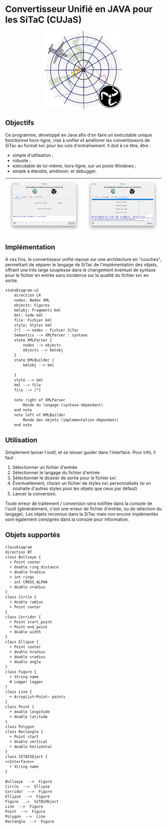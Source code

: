 # Convertisseur Unifié en JAVA pour les SiTaC (CUJaS)

<p align="center">
<img style="horiz-align: center" alt="icon.png" height="250" src="src/main/resources/cujas_icon.png"/>
</p>

## Objectifs
Ce programme, développé en Java afin d'en faire un exécutable unique fonctionnel hors-ligne, vise à unifier et améliorer les convertisseurs de SiTac au format `kml` pour les vols d'entraînement.
Il doit à ce titre, être :
- simple d'utilisation ;
- robuste ;
- exécutable de lui-même, hors-ligne, sur un poste Windows ;
- simple à étendre, améliorer, et debugger.

| ![screen1.png](src/main/resources/screenshots/screen1.png) | ![screen2.png](src/main/resources/screenshots/screen2.png) |
|------------------------------------------------------------|------------------------------------------------------------|



## Implémentation
À ces fins, le convertisseur unifié repose sur une architecture en "couches", permettant de séparer le langage de SiTac de l'implémentation des objets, offrant une très large souplesse dans le changement éventuel de syntaxe pour le fichier en entrée sans incidence sur la qualité du fichier `kml` en sortie.

```mermaid
stateDiagram-v2
    direction LR
    nodes: Nodes XML
    objects: Figures
    kmlobj: Fragments kml
    kml: Code kml
    file: Fichier kml
    style: Styles kml
    [*] --> nodes : Fichier SiTac
    Semantics --> XMLParser : syntaxe
    state XMLParser {
        nodes --> objects
        objects --> kmlobj
    }
    state KMLBuilder {
        kmlobj --> kml
        
    }
    style --> kml
    kml --> file
    file --> [*]
    
    note right of XMLParser
        Monde du langage (syntaxe-dépendant)
    end note
    note left of KMLBuilder
        Monde des objets (implémentation-dépendant)
    end note
```


## Utilisation
Simplement lancer l'outil, et se laisser guider dans l'interface. Pour info, il faut :
1. Sélectionner un fichier d'entrée
2. Sélectionner le langage du fichier d'entrée
3. Sélectionner le dossier de sortie pour le fichier `kml`
4. Éventuellement, choisir un fichier de styles `kml` personnalisés (si on souhaite d'autres styles pour les objets que ceux par défaut)
5. Lancer la conversion.

Toute erreur de traitement / conversion sera notifiée dans la console de l'outil (généralement, c'est une erreur de fichier d'entrée, ou de sélection du langage).
Les objets reconnus dans la SiTac mais non encore implémentés sont également consignés dans la console pour information.

## Objets supportés
```mermaid
classDiagram
direction BT
class Bullseye {
  + Point center
  + double ring_distance
  + double hradius
  + int rings
  - int CROSS_ALPHA
  + double vradius
}
class Circle {
  + double radius
  + Point center
}
class Corridor {
  + Point start_point
  + Point end_point
  + double width
}
class Ellipse {
  + Point center
  + double hradius
  + double vradius
  + double angle
}
class Figure {
  + String name
  # Logger logger
}
class Line {
  + ArrayList~Point~ points
}
class Point {
  + double longitude
  + double latitude
}
class Polygon
class Rectangle {
  + Point start
  + double vertical
  + double horizontal
}
class SITACObject {
<<Interface>>
  + String name
}

Bullseye  -->  Figure 
Circle  -->  Ellipse 
Corridor  -->  Figure 
Ellipse  -->  Figure 
Figure  ..>  SITACObject 
Line  -->  Figure 
Point  -->  Figure 
Polygon  -->  Line 
Rectangle  -->  Figure 

```